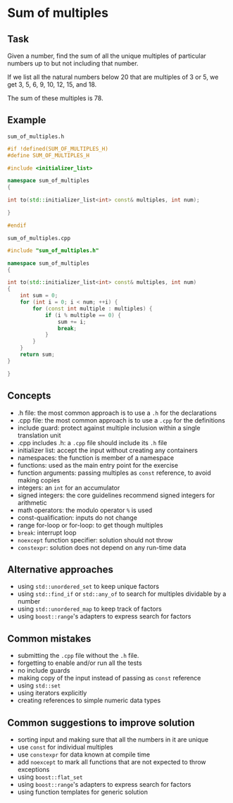 # Sum of multiples

## Task

Given a number, find the sum of all the unique multiples of particular numbers up to
but not including that number.

If we list all the natural numbers below 20 that are multiples of 3 or 5,
we get 3, 5, 6, 9, 10, 12, 15, and 18.

The sum of these multiples is 78.


## Example

`sum_of_multiples.h`

```cpp
#if !defined(SUM_OF_MULTIPLES_H)
#define SUM_OF_MULTIPLES_H

#include <initializer_list>

namespace sum_of_multiples
{

int to(std::initializer_list<int> const& multiples, int num);

}

#endif
```

`sum_of_multiples.cpp`

```cpp
#include "sum_of_multiples.h"

namespace sum_of_multiples
{

int to(std::initializer_list<int> const& multiples, int num)
{
    int sum = 0;
    for (int i = 0; i < num; ++i) {
        for (const int multiple : multiples) {
            if (i % multiple == 0) {
                sum += i;
                break;
            }
        }
    }
    return sum;
}

}
```

## Concepts

- .h file: the most common approach is to use a `.h` for the declarations
- .cpp file: the most common approach is to use a `.cpp` for the definitions
- include guard: protect against multiple inclusion within a single translation unit
- .cpp includes .h: a `.cpp` file should include its `.h` file
- initializer list: accept the input without creating any containers
- namespaces: the function is member of a namespace
- functions: used as the main entry point for the exercise
- function arguments: passing multiples as `const` reference, to avoid making copies
- integers: an `int` for an accumulator
- signed integers: the core guidelines recommend signed integers for arithmetic
- math operators: the modulo operator `%` is used
- const-qualification: inputs do not change
- range for-loop or for-loop: to get though multiples
- `break`: interrupt loop
- `noexcept` function specifier: solution should not throw
- `constexpr`: solution does not depend on any run-time data


## Alternative approaches

- using `std::unordered_set` to keep unique factors
- using `std::find_if` or `std::any_of` to search for multiples dividable by a number
- using `std::unordered_map` to keep track of factors
- using `boost::range`'s adapters to express search for factors


## Common mistakes

- submitting the `.cpp` file without the `.h` file.
- forgetting to enable and/or run all the tests
- no include guards
- making copy of the input instead of passing as `const` reference
- using `std::set`
- using iterators explicitly
- creating references to simple numeric data types


## Common suggestions to improve solution

- sorting input and making sure that all the numbers in it are unique
- use `const` for individual multiples
- use `constexpr` for data known at compile time
- add `noexcept` to mark all functions that are not expected to throw exceptions
- using `boost::flat_set`
- using `boost::range`'s adapters to express search for factors
- using function templates for generic solution
